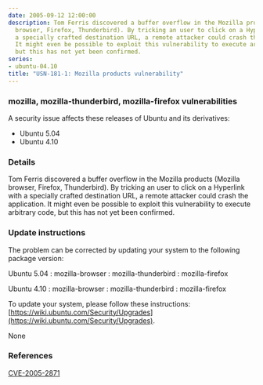 ```yaml
---
date: 2005-09-12 12:00:00
description: Tom Ferris discovered a buffer overflow in the Mozilla products (Mozilla
  browser, Firefox, Thunderbird). By tricking an user to click on a Hyperlink with
  a specially crafted destination URL, a remote attacker could crash the application.
  It might even be possible to exploit this vulnerability to execute arbitrary code,
  but this has not yet been confirmed.
series:
- ubuntu-04.10
title: "USN-181-1: Mozilla products vulnerability"
---
```


### mozilla, mozilla-thunderbird, mozilla-firefox vulnerabilities

A security issue affects these releases of Ubuntu and its derivatives:

* Ubuntu 5.04
* Ubuntu 4.10

### Details

Tom Ferris discovered a buffer overflow in the Mozilla products (Mozilla browser, Firefox, Thunderbird). By tricking an user to click on a Hyperlink with a specially crafted destination URL, a remote attacker could crash the application. It might even be possible to exploit this vulnerability to execute arbitrary code, but this has not yet been confirmed.

### Update instructions

The problem can be corrected by updating your system to the following package version:

Ubuntu 5.04
 : mozilla-browser 
 : mozilla-thunderbird 
 : mozilla-firefox 

Ubuntu 4.10
 : mozilla-browser 
 : mozilla-thunderbird 
 : mozilla-firefox 

To update your system, please follow these instructions: [https://wiki.ubuntu.com/Security/Upgrades](https://wiki.ubuntu.com/Security/Upgrades).

None

### References

 [CVE-2005-2871](http://people.ubuntu.com/~ubuntu-security/cve/CVE-2005-2871)
